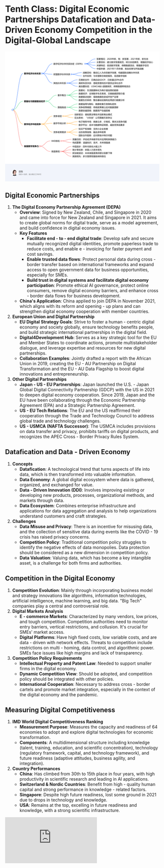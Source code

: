 # Tenth Class: Digital Economic Partnerships Datafication and Data-Driven Economy Competition in the Digital-Global Landscape
![exported_image.png](exported_image.png)
## Digital Economic Partnerships
1. **The Digital Economy Partnership Agreement (DEPA)**
    - **Overview**: Signed by New Zealand, Chile, and Singapore in 2020 and came into force for New Zealand and Singapore in 2021. It aims to create global norms for digital trade, serve as a model agreement, and build confidence in digital economy issues.
    - **Key Features**
        - **Facilitate end - to - end digital trade**: Develop safe and secure mutually recognized digital identities, promote paperless trade to reduce costs, and enable e - invoicing for faster payment and cost savings.
        - **Enable trusted data flows**: Protect personal data during cross - border transfer based on international frameworks and expand access to open government data for business opportunities, especially for SMEs.
        - **Build trust in digital systems and facilitate digital economy participation**: Promote ethical AI governance, protect online consumers, remove digital economy barriers, and enhance cross - border data flows for business development.
    - **China's Application**: China applied to join DEPA in November 2021, which aligns with its reform and opening - up plans and can strengthen digital economy cooperation with member countries.
2. **European Union and Digital Partnership**
    - **EU Digital Strategy Goals**: Strive to foster a human - centric digital economy and society globally, ensure technology benefits people, and build strategic international partnerships in the digital field.
    - **Digital4Development Hub**: Serves as a key strategic tool for the EU and Member States to coordinate actions, promote multistakeholder dialogue, and leverage expertise and resources for new digital partnerships.
    - **Collaboration Examples**: Jointly drafted a report with the African Union in 2019, creating the EU - AU Partnership on Digital Transformation and the EU - AU Data Flagship to boost digital innovations and entrepreneurship.
3. **Other Digital Partnerships**
    - **Japan - US - EU Partnerships**: Japan launched the U.S. - Japan Global Digital Connectivity Partnership (GDCP) with the US in 2021 to deepen digital economy cooperation. Since 2019, Japan and the EU have been collaborating through the Economic Partnership Agreement (EPA) and a Strategic Partnership Agreement.
    - **US - EU Tech Relations**: The EU and the US reaffirmed their cooperation through the Trade and Technology Council to address global trade and technology challenges.
    - **US - USMCA (NAFTA Successor)**: The USMCA includes provisions on data transfer and privacy, prohibits tariffs on digital products, and recognizes the APEC Cross - Border Privacy Rules System.

## Datafication and Data - Driven Economy
1. **Concepts**
    - **Datafication**: A technological trend that turns aspects of life into data, which is then transformed into valuable information.
    - **Data Economy**: A global digital ecosystem where data is gathered, organized, and exchanged for value.
    - **Data - Driven Innovation (DDI)**: Involves improving existing or developing new products, processes, organizational methods, and markets through data.
    - **Data Ecosystem**: Combines enterprise infrastructure and applications for data aggregation and analysis to help organizations understand customers and craft strategies.
2. **Challenges**
    - **Data Misuse and Privacy**: There is an incentive for misusing data, and the collection of sensitive data during events like the COVID - 19 crisis has raised privacy concerns.
    - **Competition Policy**: Traditional competition policy struggles to identify the negative effects of data monopolies. Data protection should be considered as a new dimension in competition policy.
    - **Data Valuation**: Valuing data, which has become a key intangible asset, is a challenge for both firms and authorities.

## Competition in the Digital Economy
1. **Competition Evolution**: Mainly through incorporating business model and strategy innovations like algorithms, information technologies, artificial intelligence, machine learning, and big data. "Big Tech" companies play a central and controversial role.
2. **Digital Markets Analysis**
    - **E - commerce Markets**: Characterized by many vendors, low prices, and tough competition. Competition authorities need to monitor entry barriers, vertical restrictions, and collusion. It's crucial for SMEs' market access.
    - **Digital Platforms**: Have high fixed costs, low variable costs, and are data - driven with network effects. Threats to competition include restrictions on multi - homing, data control, and algorithmic power. SMEs face issues like high margins and lack of transparency.
3. **Competition Policy Requirements**
    - **Intellectual Property and Patent Law**: Needed to support smaller firms in the digital economy.
    - **Dynamic Competition View**: Should be adopted, and competition policy should be integrated with other policies.
    - **International Cooperation**: Necessary to address cross - border cartels and promote market integration, especially in the context of the digital economy and the pandemic.

## Measuring Digital Competitiveness
1. **IMD World Digital Competitiveness Ranking**
    - **Measurement Purpose**: Measures the capacity and readiness of 64 economies to adopt and explore digital technologies for economic transformation.
    - **Components**: A multidimensional structure including knowledge (talent, training, education, and scientific concentration), technology (regulatory framework, capital, and technology framework), and future readiness (adaptive attitudes, business agility, and integration).
2. **Country Performances**
    - **China**: Has climbed from 30th to 15th place in four years, with high productivity in scientific research and leading in AI applications.
    - **Switzerland & Nordic Countries**: Benefit from high - quality human capital and strong performance in knowledge - related factors.
    - **Singapore**: Despite high future readiness, lost some ground in 2021 due to drops in technology and knowledge.
    - **USA**: Remains at the top, excelling in future readiness and knowledge, with a strong scientific infrastructure. 
<iframe src="https://naimore3.github.io/Naimore3-s-Learning-Notes/课程笔记/2025寒假/PBL数字经济与智能金融/Tenth_Class_教授课5/Tenth_Class_教授课5.pdf" style="border: none;"></iframe>
